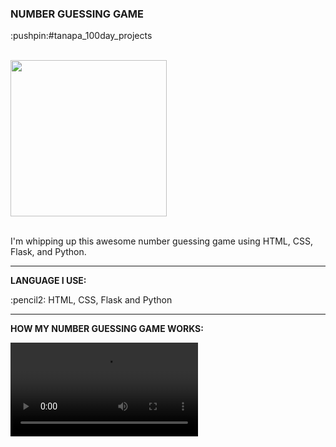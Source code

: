 <div>
  <h3>NUMBER GUESSING GAME</h3> 
  <p>:pushpin:#tanapa_100day_projects</p>
  <br>
  <div>
    <img src="https://github.com/TanapaPalmer/NUMBER_GUESSING_GAME/assets/119079803/56f774da-74be-4652-b356-122345365c21" height="250"/>
  </div>
  <br>
  <p>I'm whipping up this awesome number guessing game using HTML, CSS, Flask, and Python.</p>

  <hr>

  <div>
    <p><strong>LANGUAGE I USE:</strong></p>
    <p>:pencil2: HTML, CSS, Flask and Python</p>
  </div>

  <hr>
  
  <div>
    <p><strong>HOW MY NUMBER GUESSING GAME WORKS:</strong></p>
    <video src="https://github.com/TanapaPalmer/NUMBER_GUESSING_GAME/assets/119079803/90b5fdfc-a719-4ae1-9275-0bede23f4f0d"></video>
  </div>
</div>

